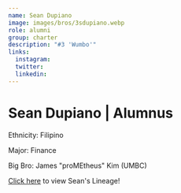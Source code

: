 ```yaml
---
name: Sean Dupiano
image: images/bros/3sdupiano.webp
role: alumni
group: charter
description: "#3 'Wumbo'"
links:
  instagram: 
  twitter: 
  linkedin: 
---
```


# Sean Dupiano | Alumnus
Ethnicity: Filipino

Major: Finance

Big Bro: James "proMEtheus" Kim (UMBC)

[Click here](/ujis/) to view Sean's Lineage!